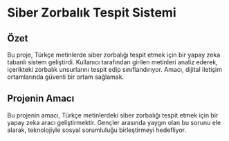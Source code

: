 # Siber Zorbalık Tespit Sistemi

## Özet

Bu proje, Türkçe metinlerde siber zorbalığı tespit etmek için bir yapay zeka tabanlı sistem geliştirdi. Kullanıcı tarafından girilen metinleri analiz ederek, içerikteki zorbalık unsurlarını tespit edip sınıflandırıyor. Amacı, dijital iletişim ortamlarında güvenli bir ortam sağlamak.

## Projenin Amacı

Bu projenin amacı, Türkçe metinlerdeki siber zorbalığı tespit etmek için bir yapay zeka aracı geliştirmektir. Gençler arasında yaygın olan bu sorunu ele alarak, teknolojiyle sosyal sorumluluğu birleştirmeyi hedefliyor.